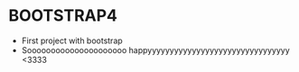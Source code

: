 # BOOTSTRAP4

- First project with bootstrap
- Sooooooooooooooooooooo happyyyyyyyyyyyyyyyyyyyyyyyyyyyyyyyy <3333